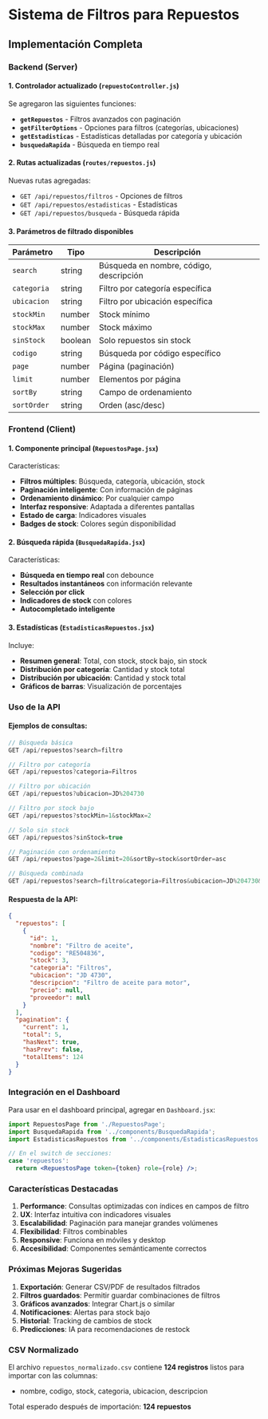 # Sistema de Filtros para Repuestos

## Implementación Completa

### Backend (Server)

#### 1. Controlador actualizado (`repuestoController.js`)

Se agregaron las siguientes funciones:

- **`getRepuestos`** - Filtros avanzados con paginación
- **`getFilterOptions`** - Opciones para filtros (categorías, ubicaciones)
- **`getEstadisticas`** - Estadísticas detalladas por categoría y ubicación
- **`busquedaRapida`** - Búsqueda en tiempo real

#### 2. Rutas actualizadas (`routes/repuestos.js`)

Nuevas rutas agregadas:

- `GET /api/repuestos/filtros` - Opciones de filtros
- `GET /api/repuestos/estadisticas` - Estadísticas
- `GET /api/repuestos/busqueda` - Búsqueda rápida

#### 3. Parámetros de filtrado disponibles

| Parámetro   | Tipo    | Descripción                             |
| ----------- | ------- | --------------------------------------- |
| `search`    | string  | Búsqueda en nombre, código, descripción |
| `categoria` | string  | Filtro por categoría específica         |
| `ubicacion` | string  | Filtro por ubicación específica         |
| `stockMin`  | number  | Stock mínimo                            |
| `stockMax`  | number  | Stock máximo                            |
| `sinStock`  | boolean | Solo repuestos sin stock                |
| `codigo`    | string  | Búsqueda por código específico          |
| `page`      | number  | Página (paginación)                     |
| `limit`     | number  | Elementos por página                    |
| `sortBy`    | string  | Campo de ordenamiento                   |
| `sortOrder` | string  | Orden (asc/desc)                        |

### Frontend (Client)

#### 1. Componente principal (`RepuestosPage.jsx`)

Características:

- **Filtros múltiples**: Búsqueda, categoría, ubicación, stock
- **Paginación inteligente**: Con información de páginas
- **Ordenamiento dinámico**: Por cualquier campo
- **Interfaz responsive**: Adaptada a diferentes pantallas
- **Estado de carga**: Indicadores visuales
- **Badges de stock**: Colores según disponibilidad

#### 2. Búsqueda rápida (`BusquedaRapida.jsx`)

Características:

- **Búsqueda en tiempo real** con debounce
- **Resultados instantáneos** con información relevante
- **Selección por click**
- **Indicadores de stock** con colores
- **Autocompletado inteligente**

#### 3. Estadísticas (`EstadisticasRepuestos.jsx`)

Incluye:

- **Resumen general**: Total, con stock, stock bajo, sin stock
- **Distribución por categoría**: Cantidad y stock total
- **Distribución por ubicación**: Cantidad y stock total
- **Gráficos de barras**: Visualización de porcentajes

### Uso de la API

#### Ejemplos de consultas:

```javascript
// Búsqueda básica
GET /api/repuestos?search=filtro

// Filtro por categoría
GET /api/repuestos?categoria=Filtros

// Filtro por ubicación
GET /api/repuestos?ubicacion=JD%204730

// Filtro por stock bajo
GET /api/repuestos?stockMin=1&stockMax=2

// Solo sin stock
GET /api/repuestos?sinStock=true

// Paginación con ordenamiento
GET /api/repuestos?page=2&limit=20&sortBy=stock&sortOrder=asc

// Búsqueda combinada
GET /api/repuestos?search=filtro&categoria=Filtros&ubicacion=JD%204730&page=1&limit=50
```

#### Respuesta de la API:

```json
{
  "repuestos": [
    {
      "id": 1,
      "nombre": "Filtro de aceite",
      "codigo": "RE504836",
      "stock": 3,
      "categoria": "Filtros",
      "ubicacion": "JD 4730",
      "descripcion": "Filtro de aceite para motor",
      "precio": null,
      "proveedor": null
    }
  ],
  "pagination": {
    "current": 1,
    "total": 5,
    "hasNext": true,
    "hasPrev": false,
    "totalItems": 124
  }
}
```

### Integración en el Dashboard

Para usar en el dashboard principal, agregar en `Dashboard.jsx`:

```jsx
import RepuestosPage from './RepuestosPage';
import BusquedaRapida from '../components/BusquedaRapida';
import EstadisticasRepuestos from '../components/EstadisticasRepuestos';

// En el switch de secciones:
case 'repuestos':
  return <RepuestosPage token={token} role={role} />;
```

### Características Destacadas

1. **Performance**: Consultas optimizadas con índices en campos de filtro
2. **UX**: Interfaz intuitiva con indicadores visuales
3. **Escalabilidad**: Paginación para manejar grandes volúmenes
4. **Flexibilidad**: Filtros combinables
5. **Responsive**: Funciona en móviles y desktop
6. **Accesibilidad**: Componentes semánticamente correctos

### Próximas Mejoras Sugeridas

1. **Exportación**: Generar CSV/PDF de resultados filtrados
2. **Filtros guardados**: Permitir guardar combinaciones de filtros
3. **Gráficos avanzados**: Integrar Chart.js o similar
4. **Notificaciones**: Alertas para stock bajo
5. **Historial**: Tracking de cambios de stock
6. **Predicciones**: IA para recomendaciones de restock

### CSV Normalizado

El archivo `repuestos_normalizado.csv` contiene **124 registros** listos para importar con las columnas:

- nombre, codigo, stock, categoria, ubicacion, descripcion

Total esperado después de importación: **124 repuestos**
